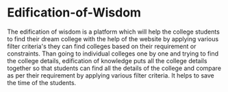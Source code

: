 # Edification-of-Wisdom
The edification of wisdom is a platform which will help the college students to find their dream college with the help of the website by applying various filter criteria's they can find colleges based on their requirement or constraints. Than going to individual colleges one by one and trying to find the college details, edification of knowledge puts all the college details together so that students can find all the details of the college and compare as per their requirement by applying various filter criteria. It helps to save the time of the students.
